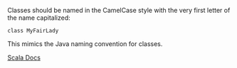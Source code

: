 Classes should be named in the CamelCase style with the very first letter of the name capitalized:

    class MyFairLady

This mimics the Java naming convention for classes.

[Scala Docs](https://docs.scala-lang.org/style/naming-conventions.html)
